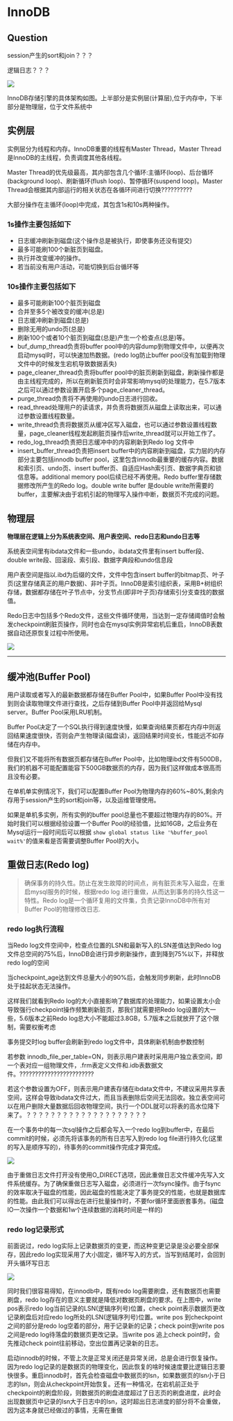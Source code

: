 # InnoDB

## Question

session产生的sort和join？？？

逻辑日志？？？


![](https://img-blog.csdnimg.cn/20210317103404374.png?x-oss-process=image/watermark,type_ZmFuZ3poZW5naGVpdGk,shadow_10,text_aHR0cHM6Ly9ibG9nLmNzZG4ubmV0L3FxXzMxOTYwNjIz,size_16,color_FFFFFF,t_70)


InnoDB存储引擎的具体架构如图。上半部分是实例层(计算层),位于内存中，下半部分是物理层，位于文件系统中


## 实例层

实例层分为线程和内存。InnoDB重要的线程有Master Thread，Master Thread是InnoDB的主线程，负责调度其他各线程。


Master Thread的优先级最高，其内部包含几个循环:主循环(loop)、后台循环(background loop)、刷新循环(flush loop)、暂停循环(suspend loop)。Master Thread会根据其内部运行的相关状态在各循环间进行切换??????????

大部分操作在主循环(loop)中完成，其包含1s和10s两种操作。

### 1s操作主要包括如下

 + 日志缓冲刷新到磁盘(这个操作总是被执行，即使事务还没有提交)
 + 最多可能刷100个新脏页到磁盘。
 + 执行并改变缓冲的操作。
 + 若当前没有用户活动，可能切换到后台循环等

### 10s操作主要包括如下

  + 最多可能刷新100个脏页到磁盘
  + 合并至多5个被改变的缓冲(总是)
  + 日志缓冲刷新到磁盘(总是)
  + 删除无用的undo页(总是)
  + 刷新100个或者10个脏页到磁盘(总是)产生一个检查点(总是)等。
  + buf_dump_thread负责将buffer pool中的内容dump到物理文件中，以便再次启动mysql时，可以快速加热数据。(redo log防止buffer pool没有加载到物理文件中的时候发生宕机导致数据丢失)
  + page_cleaner_thread负责将buffer pool中的脏页刷新到磁盘，刷新操作都是由主线程完成的，所以在刷新脏页时会非常影响mysql的处理能力，在5.7版本之后可以通过参数设置开启多个page_cleaner_thread。
  + purge_thread负责将不再使用的undo日志进行回收。
  + read_thread处理用户的读请求，并负责将数据页从磁盘上读取出来，可以通过参数设置线程数量。
  + write_thread负责将数据页从缓冲区写入磁盘，也可以通过参数设置线程数量，page_cleaner线程发起刷脏页操作后write_thread就可以开始工作了。
  + redo_log_thread负责把日志缓冲中的内容刷新到Redo log 文件中
  + insert_buffer_thread负责把insert buffer中的内容刷新到磁盘，实力层的内存部分主要包括innodb buffer pool，这里包含innodb最重要的缓存内容。数据和索引页、undo页、insert buffer页、自适应Hash索引页、数据字典页和锁信息等。additional memory pool后续已经不再使用。Redo buffer里存储数据修改所产生的Redo log。double write buffer 是double write所需要的buffer，主要解决由于宕机引起的物理写入操作中断，数据页不完成的问题。


## 物理层


**物理层在逻辑上分为系统表空间、用户表空间、redo日志和undo日志等**

系统表空间里有ibdata文件和一些undo，ibdata文件里有insert buffer段、double write段、回滚段、索引段、数据字典段和undo信息段


用户表空间是指以.ibd为后缀的文件，文件中包含insert buffer的bitmap页、叶子页(这里存储真正的用户数据)、非叶子页。InnoDB是索引组织表，采用B+树组织存储，数据都存储在叶子节点中，分支节点(即非叶子页)存储索引分支查找的数据值。

Redo日志中包括多个Redo文件，这些文件循环使用，当达到一定存储阈值时会触发checkpoint刷脏页操作，同时也会在mysql实例异常宕机后重启，InnoDB表数据自动还原恢复过程中所使用。


![](https://img-blog.csdnimg.cn/20210317114758391.png?x-oss-process=image/watermark,type_ZmFuZ3poZW5naGVpdGk,shadow_10,text_aHR0cHM6Ly9ibG9nLmNzZG4ubmV0L3FxXzMxOTYwNjIz,size_16,color_FFFFFF,t_70#pic_center)



------------


## 缓冲池(Buffer Pool)

用户读取或者写入的最新数据都存储在Buffer Pool中，如果Buffer Pool中没有找到则会读取物理文件进行查找，之后存储到Buffer Pool中并返回给Mysql server。Buffer Pool采用LRU机制。

Buffer Pool决定了一个SQL执行得到速度快慢，如果查询结果页都在内存中则返回结果速度很快，否则会产生物理读(磁盘读)，返回结果时间变长，性能远不如存储在内存中。

但我们又不能将所有数据页都存储在Buffer Pool中，比如物理ibd文件有500DB，我们的机器不可能配置能容下500GB数据页的内存，因为我们这样做成本很高而且没有必要。

在单机单实例情况下，我们可以配置Buffer Pool为物理内存的60%~80%,剩余内存用于session产生的sort和join等，以及运维管理使用。

如果是单机多实例，所有实例的buffer pool总量也不要超过物理内存的80%。开始时我们可以根据经验设置一个Buffer Pool的经验值，比如16GB，之后业务在Mysql运行一段时间后可以根据 `show global status like '%buffer_pool wait%'`的值来看是否需要调整Buffer Pool的大小。


## 重做日志(Redo log)

> 确保事务的持久性。防止在发生故障的时间点，尚有脏页未写入磁盘，在重启mysql服务的时候，根据redo log 进行重做，从而达到事务的持久性这一特性。Redo log是一个循环复用的文件集，负责记录InnoDB中所有对Buffer Pool的物理修改日志.


### redo log执行流程

当Redo log文件空间中，检查点位置的LSN和最新写入的LSN差值达到Redo log文件总空间的75%后，InnoDB会进行异步刷新操作，直到降到75%以下，并释放redo log的空间

当checkpoint_age达到文件总量大小的90%后，会触发同步刷新，此时InnoDB处于挂起状态无法操作。

这样我们就看到Redo log的大小直接影响了数据库的处理能力，如果设置太小会导致强行checkpoint操作频繁刷新脏页，那我们就需要把Redo log设置的大一些，5.6版本之前Redo log总大小不能超过3.8GB，5.7版本之后就放开了这个限制，需要权衡考虑

事务提交时log buffer会刷新到redo log文件中，具体刷新机制由参数控制

若参数 innodb_file_per_table=ON，则表示用户建表时采用用户独立表空间，即一个表对应一组物理文件，.frm表定义文件和.idb表数据文件。????????????????????????

若这个参数设置为OFF，则表示用户建表存储在ibdata文件中，不建议采用共享表空间，这样会导致ibdata文件过大，而且当表删除后空间无法回收。独立表空间可以在用户删除大量数据后回收物理空间，执行一个DDL就可以将表的高水位降下来了。？？？？？？？？？？？？？？？？？？？？


在一个事务中的每一次sql操作之后都会写入一个redo log到buffer中，在最后commit的时候，必须先将该事务的所有日志写入到redo log file进行持久化(这里的写入是顺序写的)，待事务的commit操作完成才算完成。


![](https://img-blog.csdnimg.cn/20210317144803230.png?x-oss-process=image/watermark,type_ZmFuZ3poZW5naGVpdGk,shadow_10,text_aHR0cHM6Ly9ibG9nLmNzZG4ubmV0L3FxXzMxOTYwNjIz,size_16,color_FFFFFF,t_70#pic_center)


由于重做日志文件打开没有使用O_DIRECT选项，因此重做日志文件缓冲先写入文件系统缓存。为了确保重做日志写入磁盘，必须进行一次fsync操作。由于fsync的效率取决于磁盘的性能，因此磁盘的性能决定了事务提交的性能，也就是数据库的性能。由此我们可以得出在进行批量操作时，不要for循环里面嵌套事务。(磁盘IO一次操作一个数据和1w个连续数据的消耗时间是一样的)


### redo log记录形式

前面说过，redo log实际上记录数据页的变更，而这种变更记录是没必要全部保存，因此redo log实现采用了大小固定，循环写入的方式，当写到结尾时，会回到开头循环写日志

![](https://img-blog.csdnimg.cn/20210317113210313.png?x-oss-process=image/watermark,type_ZmFuZ3poZW5naGVpdGk,shadow_10,text_aHR0cHM6Ly9ibG9nLmNzZG4ubmV0L3FxXzMxOTYwNjIz,size_16,color_FFFFFF,t_70)


同时我们很容易得知，在innodb中，既有redo log需要刷盘，还有数据页也需要刷盘，redo log存在的意义主要就是降低对数据页刷盘的要求。在上图中，write pos表示redo log当前记录的LSN(逻辑序列号)位置，check point表示数据页更改记录刷盘后对应redo log所处的LSN(逻辑序列号)位置。write pos 到checkpoint之间的部分是redo log空着的部分，用于记录新的记录；check point到write pos之间是redo log待落盘的数据页更改记录。当write pos 追上check point时，会先推动check point往前移动，空出位置再记录新的日志。

启动innodb的时候，不管上次是正常关闭还是异常关闭，总是会进行恢复操作。因为redo log记录的是数据页的物理变化，因此恢复的啥时候速度要比逻辑日志要快很多。重启innodb时，首先会检查磁盘中数据页的lsn，如果数据页的lsn小于日志的lsn，则会从checkpoint开始恢复。还有一种情况，在宕机前正处于checkpoint的刷盘阶段，则数据页的刷盘进度超过了日志页的刷盘进度，此时会出现数据页中记录的lsn大于日志中的lsn，这时超出日志进度的部分将不会重做，因为这本身就已经做过的事情，无需在重做